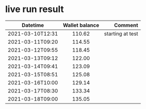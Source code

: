# live run result
|    Datetime      | Wallet balance |      Comment     |
|------------------|:--------------:|-----------------:|
| 2021-03-10T12:31 |    110.62      | starting at test |
| 2021-03-11T09:20 |    114.55      |                  |
| 2021-03-12T09:55 |    118.45      |                  |
| 2021-03-13T09:12 |    122.00      |                  |
| 2021-03-14T09:41 |    123.09      |                  |
| 2021-03-15T08:51 |    125.08      |                  |
| 2021-03-16T10:00 |    129.14      |                  |
| 2021-03-17T08:30 |    133.34      |                  |
| 2021-03-18T09:00 |    135.05      |                  |

